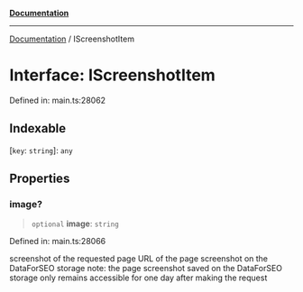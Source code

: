 [**Documentation**](../README.md)

***

[Documentation](../README.md) / IScreenshotItem

# Interface: IScreenshotItem

Defined in: main.ts:28062

## Indexable

\[`key`: `string`\]: `any`

## Properties

### image?

> `optional` **image**: `string`

Defined in: main.ts:28066

screenshot of the requested page
URL of the page screenshot on the DataForSEO storage
note: the page screenshot saved on the DataForSEO storage only remains accessible for one day after making the request
